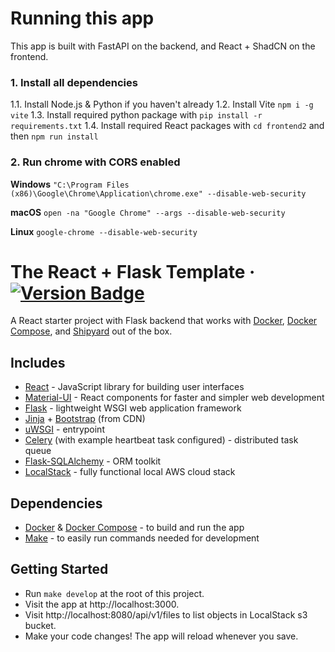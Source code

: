 # Running this app

This app is built with FastAPI on the backend, and React + ShadCN on the frontend.

### 1. Install all dependencies
1.1. Install Node.js & Python if you haven't already
1.2. Install Vite `npm i -g vite`
1.3. Install required python package with `pip install -r requirements.txt`
1.4. Install required React packages with `cd frontend2` and then `npm run install`


### 2. Run chrome with CORS enabled
**Windows**
`"C:\Program Files (x86)\Google\Chrome\Application\chrome.exe" --disable-web-security`

**macOS**
`open -na "Google Chrome" --args --disable-web-security`

**Linux**
`google-chrome --disable-web-security`


# The React + Flask Template &middot; [![Version Badge](https://img.shields.io/badge/version-1.0.0-brightgreen)](#)

A React starter project with Flask backend that works with [Docker](https://www.docker.com), [Docker Compose](https://docs.docker.com/compose),
and [Shipyard](https://shipyard.build) out of the box.

## Includes

- [React](https://github.com/facebook/react) - JavaScript library for building user interfaces
- [Material-UI](https://github.com/mui-org/material-ui) - React components for faster and simpler web development
- [Flask](https://github.com/pallets/flask) - lightweight WSGI web application framework
- [Jinja](https://github.com/pallets/jinja) + [Bootstrap](https://pythonhosted.org/Flask-Bootstrap) (from CDN)
- [uWSGI](https://github.com/unbit/uwsgi) - entrypoint
- [Celery](https://github.com/celery/celery) (with example heartbeat task configured) - distributed task queue
- [Flask-SQLAlchemy](https://github.com/pallets/flask-sqlalchemy) - ORM toolkit
- [LocalStack](https://github.com/localstack/localstack) - fully functional local AWS cloud stack

## Dependencies

- [Docker](https://www.docker.com) & [Docker Compose](https://docs.docker.com/compose) - to build and run the app
- [Make](https://www.gnu.org/software/make/manual/make.html) - to easily run commands needed for development

## Getting Started

- Run `make develop` at the root of this project.
- Visit the app at http://localhost:3000.
- Visit http://localhost:8080/api/v1/files to list objects in LocalStack s3 bucket.
- Make your code changes! The app will reload whenever you save.
